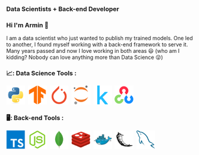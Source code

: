 ### Data Scientists + Back-end Developer

### Hi I'm Armin 👋

I am a data scientist who just wanted to publish my trained models. One led to another, I found myself working with a back-end framework to serve it. Many years passed and now I love working in both areas 😃 (who am I kidding? Nobody can love anything more than Data Science 😜)

### 📈: Data Science Tools :
<div>

  <img src="https://github.com/devicons/devicon/blob/master/icons/python/python-original.svg" title="python" alt="python" width="50" height="50"/>&nbsp;
  <img src="https://github.com/devicons/devicon/blob/master/icons/tensorflow/tensorflow-original.svg" title="tensorflow" alt="tensorflow" width="50" height="50"/>&nbsp;
 <img src="https://github.com/devicons/devicon/blob/master/icons/pytorch/pytorch-original.svg" title="pyTorch" alt="pyTorch" width="50" height="50"/>&nbsp;
<img src="https://github.com/devicons/devicon/blob/master/icons/jupyter/jupyter-original.svg" title="jupyter" alt="jupyter" width="50" height="50"/>&nbsp;
<img src="https://github.com/devicons/devicon/blob/master/icons/kaggle/kaggle-original.svg" title="kaggle" alt="kaggle" width="50" height="50"/>&nbsp;
<img src="https://github.com/devicons/devicon/blob/master/icons/opencv/opencv-original.svg" title="opencv" alt="opencv" width="50" height="50"/>&nbsp;
 
</div>

### 🖥️: Back-end Tools :
<div>
  
  <img src="https://github.com/devicons/devicon/blob/master/icons/typescript/typescript-original.svg" title="typescript" alt="typescript" width="50" height="50"/>&nbsp;
 <img src="https://github.com/devicons/devicon/blob/master/icons/nodejs/nodejs-original.svg" title="nestjs" alt="nestjs" width="50" height="50"/>&nbsp;
<img src="https://github.com/devicons/devicon/blob/master/icons/mongodb/mongodb-original.svg" title="mongodb" alt="mongodb" width="50" height="50"/>&nbsp;
<img src="https://github.com/devicons/devicon/blob/master/icons/redis/redis-original.svg" title="redis" alt="redis" width="50" height="50"/>&nbsp;
<img src="https://github.com/devicons/devicon/blob/master/icons/docker/docker-original.svg" title="docker" alt="docker" width="50" height="50"/>&nbsp;
<img src="https://github.com/devicons/devicon/blob/master/icons/flask/flask-original.svg" title="flask" alt="flask" width="50" height="50"/>&nbsp;
<img src="https://github.com/devicons/devicon/blob/master/icons/mysql/mysql-original.svg" title="flask" alt="flask" width="50" height="50"/>&nbsp;
</div>
